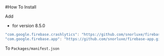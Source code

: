 #How To Install

Add

- for version 8.5.0
```csharp
"com.google.firebase.crashlytics": "https://github.com/snorluxe/firebase-crashlytics.git?path=Assets/_Root#8.5.0",
"com.google.firebase.app": "https://github.com/snorluxe/firebase-app.git?path=Assets/_Root#8.5.0",
```

To `Packages/manifest.json`